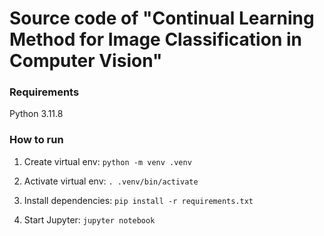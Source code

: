 # Source code of "Continual Learning Method for Image Classification in Computer Vision"

### Requirements
Python 3.11.8

### How to run
1. Create virtual env: ```python -m venv .venv```

2. Activate virtual env: ```. .venv/bin/activate```

3. Install dependencies: ```pip install -r requirements.txt```

4. Start Jupyter: ```jupyter notebook```
